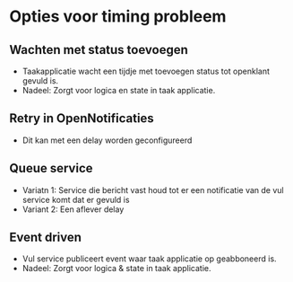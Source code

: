 # Opties voor timing probleem

## Wachten met status toevoegen
- Taakapplicatie wacht een tijdje met toevoegen status tot openklant gevuld is.
- Nadeel: Zorgt voor logica en state in taak applicatie.

## Retry in OpenNotificaties
- Dit kan met een delay worden geconfigureerd

## Queue service 
- Variatn 1: Service die bericht vast houd tot er een notificatie van de vul service komt dat er gevuld is
- Variant 2: Een aflever delay

## Event driven
- Vul service publiceert event waar taak applicatie op geabboneerd is.
- Nadeel: Zorgt voor logica & state in taak applicatie.

